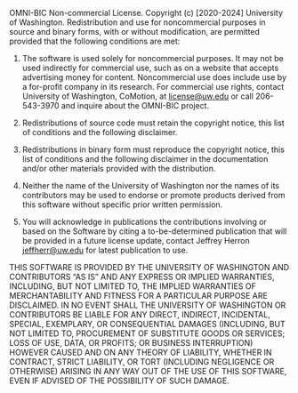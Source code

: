 OMNI-BIC Non-commercial License. Copyright (c) [2020-2024] University of Washington. 
Redistribution and use for noncommercial purposes in source and binary forms, with or without modification, are permitted provided that the following conditions are met:

1.	The software is used solely for noncommercial purposes. It may not be used indirectly for commercial use, such as on a website that accepts advertising money for content. Noncommercial use does include use by a for-profit company in its research. For commercial use rights, contact University of Washington, CoMotion, at license@uw.edu or call 206-543-3970 and inquire about the OMNI-BIC project.

2.	Redistributions of source code must retain the copyright notice, this list of conditions and the following disclaimer.

3.	Redistributions in binary form must reproduce the copyright notice, this list of conditions and the following disclaimer in the documentation and/or other materials provided with the distribution.

4.	Neither the name of the University of Washington nor the names of its contributors may be used to endorse or promote products derived from this software without specific prior written permission.

5.	You will acknowledge in publications the contributions involving or based on the Software by citing a to-be-determined publication that will be provided in a future license update, contact Jeffrey Herron jeffherr@uw.edu for latest publication to use.

THIS SOFTWARE IS PROVIDED BY THE UNIVERSITY OF WASHINGTON AND CONTRIBUTORS “AS IS” AND ANY EXPRESS OR IMPLIED WARRANTIES, INCLUDING, BUT NOT LIMITED TO, THE IMPLIED WARRANTIES OF MERCHANTABILITY AND FITNESS FOR A PARTICULAR PURPOSE ARE DISCLAIMED. IN NO EVENT SHALL THE UNIVERSITY OF WASHINGTON OR CONTRIBUTORS BE LIABLE FOR ANY DIRECT, INDIRECT, INCIDENTAL, SPECIAL, EXEMPLARY, OR CONSEQUENTIAL DAMAGES (INCLUDING, BUT NOT LIMITED TO, PROCUREMENT OF SUBSTITUTE GOODS OR SERVICES; LOSS OF USE, DATA, OR PROFITS; OR BUSINESS INTERRUPTION) HOWEVER CAUSED AND ON ANY THEORY OF LIABILITY, WHETHER IN CONTRACT, STRICT LIABILITY, OR TORT (INCLUDING NEGLIGENCE OR OTHERWISE) ARISING IN ANY WAY OUT OF THE USE OF THIS SOFTWARE, EVEN IF ADVISED OF THE POSSIBILITY OF SUCH DAMAGE.
